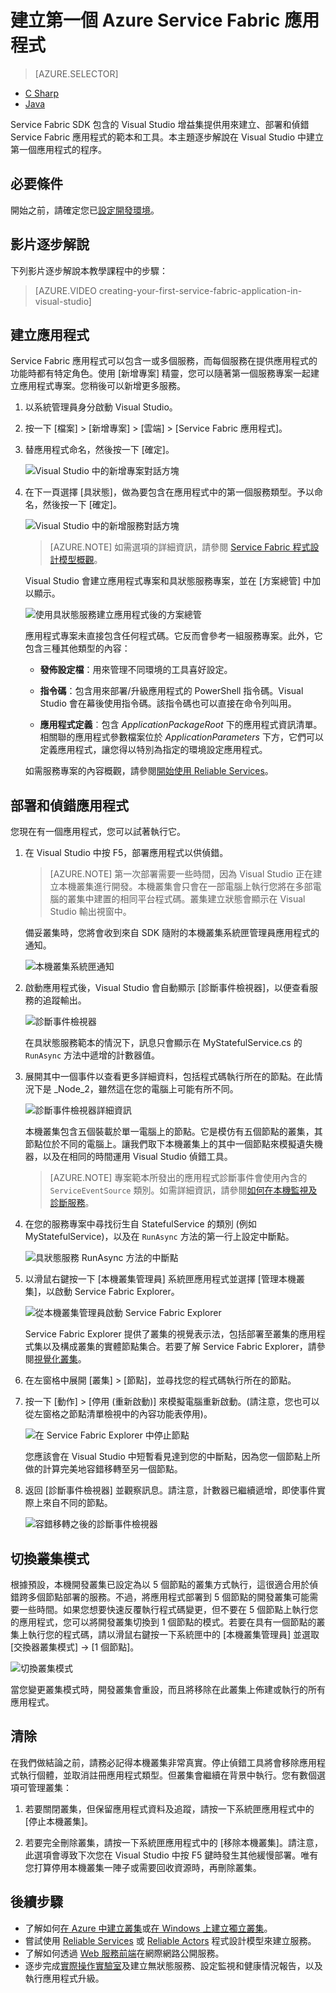 <properties
   pageTitle="在 Visual Studio 中建立第一個 Service Fabric 應用程式 | Microsoft Azure"
   description="使用 Visual Studio 建立、部署和偵錯 Service Fabric 應用程式"
   services="service-fabric"
   documentationCenter=".net"
   authors="rwike77"
   manager="timlt"
   editor=""/>

<tags
   ms.service="service-fabric"
   ms.devlang="dotNet"
   ms.topic="hero-article"
   ms.tgt_pltfrm="NA"
   ms.workload="NA"
   ms.date="09/28/2016"
   ms.author="ryanwi"/>


# 建立第一個 Azure Service Fabric 應用程式

> [AZURE.SELECTOR]
- [C Sharp](service-fabric-create-your-first-application-in-visual-studio.md)
- [Java](service-fabric-create-your-first-linux-application-with-java.md)

Service Fabric SDK 包含的 Visual Studio 增益集提供用來建立、部署和偵錯 Service Fabric 應用程式的範本和工具。本主題逐步解說在 Visual Studio 中建立第一個應用程式的程序。

## 必要條件

開始之前，請確定您已[設定開發環境](service-fabric-get-started.md)。

## 影片逐步解說

下列影片逐步解說本教學課程中的步驟：

>[AZURE.VIDEO creating-your-first-service-fabric-application-in-visual-studio]

## 建立應用程式

Service Fabric 應用程式可以包含一或多個服務，而每個服務在提供應用程式的功能時都有特定角色。使用 [新增專案] 精靈，您可以隨著第一個服務專案一起建立應用程式專案。您稍後可以新增更多服務。

1. 以系統管理員身分啟動 Visual Studio。

2. 按一下 [檔案] > [新增專案] > [雲端] > [Service Fabric 應用程式]。

3. 替應用程式命名，然後按一下 [確定]。

	![Visual Studio 中的新增專案對話方塊][1]

4. 在下一頁選擇 [具狀態]，做為要包含在應用程式中的第一個服務類型。予以命名，然後按一下 [確定]。

	![Visual Studio 中的新增服務對話方塊][2]

	>[AZURE.NOTE] 如需選項的詳細資訊，請參閱 [Service Fabric 程式設計模型概觀](service-fabric-choose-framework.md)。

	Visual Studio 會建立應用程式專案和具狀態服務專案，並在 [方案總管] 中加以顯示。

	![使用具狀態服務建立應用程式後的方案總管][3]

	應用程式專案未直接包含任何程式碼。它反而會參考一組服務專案。此外，它包含三種其他類型的內容：

	- **發佈設定檔**：用來管理不同環境的工具喜好設定。

	- **指令碼**：包含用來部署/升級應用程式的 PowerShell 指令碼。Visual Studio 會在幕後使用指令碼。該指令碼也可以直接在命令列叫用。

	- **應用程式定義**︰包含 *ApplicationPackageRoot* 下的應用程式資訊清單。相關聯的應用程式參數檔案位於 *ApplicationParameters* 下方，它們可以定義應用程式，讓您得以特別為指定的環境設定應用程式。

    如需服務專案的內容概觀，請參閱[開始使用 Reliable Services](service-fabric-reliable-services-quick-start.md)。

## 部署和偵錯應用程式

您現在有一個應用程式，您可以試著執行它。

1. 在 Visual Studio 中按 F5，部署應用程式以供偵錯。

	>[AZURE.NOTE] 第一次部署需要一些時間，因為 Visual Studio 正在建立本機叢集進行開發。本機叢集會只會在一部電腦上執行您將在多部電腦的叢集中建置的相同平台程式碼。叢集建立狀態會顯示在 Visual Studio 輸出視窗中。

	備妥叢集時，您將會收到來自 SDK 隨附的本機叢集系統匣管理員應用程式的通知。

	![本機叢集系統匣通知][4]

2. 啟動應用程式後，Visual Studio 會自動顯示 [診斷事件檢視器]，以便查看服務的追蹤輸出。

	![診斷事件檢視器][5]

	在具狀態服務範本的情況下，訊息只會顯示在 MyStatefulService.cs 的 `RunAsync` 方法中遞增的計數器值。

3. 展開其中一個事件以查看更多詳細資料，包括程式碼執行所在的節點。在此情況下是 _Node_2，雖然這在您的電腦上可能有所不同。

	![診斷事件檢視器詳細資訊][6]

	本機叢集包含五個裝載於單一電腦上的節點。它是模仿有五個節點的叢集，其節點位於不同的電腦上。讓我們取下本機叢集上的其中一個節點來模擬遺失機器，以及在相同的時間運用 Visual Studio 偵錯工具。

    >[AZURE.NOTE] 專案範本所發出的應用程式診斷事件會使用內含的 `ServiceEventSource` 類別。如需詳細資訊，請參閱[如何在本機監視及診斷服務](service-fabric-diagnostics-how-to-monitor-and-diagnose-services-locally.md)。

4. 在您的服務專案中尋找衍生自 StatefulService 的類別 (例如 MyStatefulService)，以及在 `RunAsync` 方法的第一行上設定中斷點。

	![具狀態服務 RunAsync 方法的中斷點][7]

5. 以滑鼠右鍵按一下 [本機叢集管理員] 系統匣應用程式並選擇 [管理本機叢集]，以啟動 Service Fabric Explorer。

    ![從本機叢集管理員啟動 Service Fabric Explorer][systray-launch-sfx]

    Service Fabric Explorer 提供了叢集的視覺表示法，包括部署至叢集的應用程式集以及構成叢集的實體節點集合。若要了解 Service Fabric Explorer，請參閱[視覺化叢集](service-fabric-visualizing-your-cluster.md)。

6. 在左窗格中展開 [叢集] > [節點]，並尋找您的程式碼執行所在的節點。

7. 按一下 [動作] > [停用 (重新啟動)] 來模擬電腦重新啟動。(請注意，您也可以從左窗格之節點清單檢視中的內容功能表停用)。

	![在 Service Fabric Explorer 中停止節點][sfx-stop-node]

	您應該會在 Visual Studio 中短暫看見達到您的中斷點，因為您一個節點上所做的計算完美地容錯移轉至另一個節點。

8. 返回 [診斷事件檢視器] 並觀察訊息。請注意，計數器已繼續遞增，即使事件實際上來自不同的節點。

    ![容錯移轉之後的診斷事件檢視器][diagnostic-events-viewer-detail-post-failover]

## 切換叢集模式

根據預設，本機開發叢集已設定為以 5 個節點的叢集方式執行，這很適合用於偵錯跨多個節點部署的服務。不過，將應用程式部署到 5 個節點的開發叢集可能需要一些時間。如果您想要快速反覆執行程式碼變更，但不要在 5 個節點上執行您的應用程式，您可以將開發叢集切換到 1 個節點的模式。若要在具有一個節點的叢集上執行您的程式碼，請以滑鼠右鍵按一下系統匣中的 [本機叢集管理員] 並選取 [交換器叢集模式] -> [1 個節點]。

![切換叢集模式][switch-cluster-mode]

當您變更叢集模式時，開發叢集會重設，而且將移除在此叢集上佈建或執行的所有應用程式。

## 清除

  在我們做結論之前，請務必記得本機叢集非常真實。停止偵錯工具將會移除應用程式執行個體，並取消註冊應用程式類型。但叢集會繼續在背景中執行。您有數個選項可管理叢集：

  1. 若要關閉叢集，但保留應用程式資料及追蹤，請按一下系統匣應用程式中的 [停止本機叢集]。

  2. 若要完全刪除叢集，請按一下系統匣應用程式中的 [移除本機叢集]。請注意，此選項會導致下次您在 Visual Studio 中按 F5 鍵時發生其他緩慢部署。唯有您打算停用本機叢集一陣子或需要回收資源時，再刪除叢集。

## 後續步驟

- 了解如何[在 Azure 中建立叢集](service-fabric-cluster-creation-via-portal.md)或[在 Windows 上建立獨立叢集](service-fabric-cluster-creation-for-windows-server.md)。
- 嘗試使用 [Reliable Services](service-fabric-reliable-services-quick-start.md) 或 [Reliable Actors](service-fabric-reliable-actors-get-started.md) 程式設計模型來建立服務。
- 了解如何透過 [Web 服務前端](service-fabric-add-a-web-frontend.md)在網際網路公開服務。
- 逐步完成[實際操作實驗室](https://msdnshared.blob.core.windows.net/media/2016/07/SF-Lab-Part-I.docx)及建立無狀態服務、設定監視和健康情況報告，以及執行應用程式升級。

<!-- Image References -->

[1]: ./media/service-fabric-create-your-first-application-in-visual-studio/new-project-dialog.png
[2]: ./media/service-fabric-create-your-first-application-in-visual-studio/new-project-dialog-2.png
[3]: ./media/service-fabric-create-your-first-application-in-visual-studio/solution-explorer-stateful-service-template.png
[4]: ./media/service-fabric-create-your-first-application-in-visual-studio/local-cluster-manager-notification.png
[5]: ./media/service-fabric-create-your-first-application-in-visual-studio/diagnostic-events-viewer.png
[6]: ./media/service-fabric-create-your-first-application-in-visual-studio/diagnostic-events-viewer-detail.png
[7]: ./media/service-fabric-create-your-first-application-in-visual-studio/runasync-breakpoint.png
[sfx-stop-node]: ./media/service-fabric-create-your-first-application-in-visual-studio/sfe-deactivate-node.png
[systray-launch-sfx]: ./media/service-fabric-create-your-first-application-in-visual-studio/launch-sfx.png
[diagnostic-events-viewer-detail-post-failover]: ./media/service-fabric-create-your-first-application-in-visual-studio/diagnostic-events-viewer-detail-post-failover.png
[sfe-delete-application]: ./media/service-fabric-create-your-first-application-in-visual-studio/sfe-delete-application.png
[switch-cluster-mode]: ./media/service-fabric-create-your-first-application-in-visual-studio/switch-cluster-mode.png

<!---HONumber=AcomDC_0928_2016-->